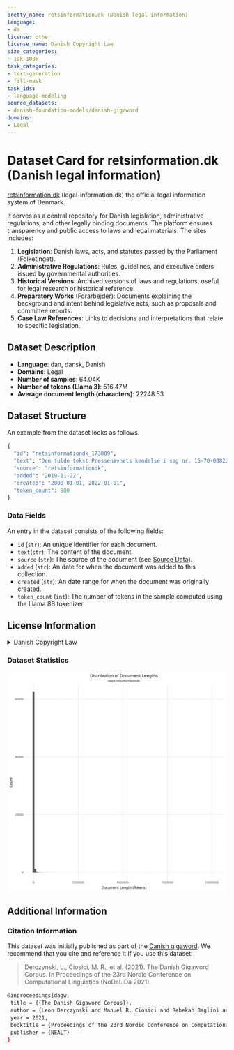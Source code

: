 ```yaml
---
pretty_name: retsinformation.dk (Danish legal information)
language:
- da
license: other
license_name: Danish Copyright Law
size_categories:
- 10k-100k
task_categories:
- text-generation
- fill-mask
task_ids:
- language-modeling
source_datasets:
- danish-foundation-models/danish-gigaword
domains:
- Legal
---
```


# Dataset Card for retsinformation.dk (Danish legal information)

<!-- START-SHORT DESCRIPTION -->
[retsinformation.dk](https://www.retsinformation.dk) (legal-information.dk) the official legal information system of Denmark. 
<!-- END-SHORT DESCRIPTION -->


It serves as a central repository for Danish legislation, administrative regulations, and other legally binding documents. The platform ensures transparency and public access to laws and legal materials. The sites includes:

1.	**Legislation**: Danish laws, acts, and statutes passed by the Parliament (Folketinget).
2.	**Administrative Regulations**: Rules, guidelines, and executive orders issued by governmental authorities.
3.	**Historical Versions**: Archived versions of laws and regulations, useful for legal research or historical reference.
4.  **Preparatory Works** (Forarbejder): Documents explaining the background and intent behind legislative acts, such as proposals and committee reports.
5.	**Case Law References**: Links to decisions and interpretations that relate to specific legislation.


## Dataset Description


<!-- START-DESC-STATS -->
- **Language**: dan, dansk, Danish
- **Domains**: Legal
- **Number of samples**: 64.04K
- **Number of tokens (Llama 3)**: 516.47M
- **Average document length (characters)**: 22248.53
<!-- END-DESC-STATS -->


## Dataset Structure
An example from the dataset looks as follows.


<!-- START-SAMPLE -->
```py
{
  "id": "retsinformationdk_173889",
  "text": "Den fulde tekst Pressenævnets kendelse i sag nr. 15-70-00822\nResumé\nForeningen for Skånsomt Kystfisk[...]",
  "source": "retsinformationdk",
  "added": "2019-11-22",
  "created": "2000-01-01, 2022-01-01",
  "token_count": 900
}
```

### Data Fields

An entry in the dataset consists of the following fields:

- `id` (`str`): An unique identifier for each document.
- `text`(`str`): The content of the document.
- `source` (`str`): The source of the document (see [Source Data](#source-data)).
- `added` (`str`): An date for when the document was added to this collection.
- `created` (`str`): An date range for when the document was originally created.
- `token_count` (`int`): The number of tokens in the sample computed using the Llama 8B tokenizer
<!-- END-SAMPLE -->


## License Information
<details>
<summary>Danish Copyright Law</summary>
<p>
Danish Copyright law at https://www.retsinformation.dk/forms/r0710.aspx?id=164796 states 

 § 9. Love, administrative forskrifter, retsafgørelser og lignende offentlige aktstykker er ikke genstand for ophavsret.

Stk. 2. Bestemmelsen i stk. 1 gælder ikke for værker, der fremtræder som selvstændige bidrag i de i stk. 1 nævnte aktstykker. Sådanne værker må dog gengives i forbindelse med aktstykket. Retten til videre udnyttelse afhænger af de i øvrigt gældende regler.

</p>
</details>


### Dataset Statistics

<!-- START-DATASET PLOTS -->
<p align="center">
<img src="./images/dist_document_length.png" width="600" style="margin-right: 10px;" />
</p>
<!-- END-DATASET PLOTS -->


## Additional Information


### Citation Information

This dataset was initially published as part of the [Danish gigaword](https://huggingface.co/danish-foundation-models). We recommend that you cite and reference it if you use this dataset:

> Derczynski, L., Ciosici, M. R., et al. (2021). The Danish Gigaword Corpus. In Proceedings of the 23rd Nordic Conference on Computational Linguistics (NoDaLiDa 2021).

```bash
@inproceedings{dagw,
 title = {{The Danish Gigaword Corpus}},
 author = {Leon Derczynski and Manuel R. Ciosici and Rebekah Baglini and Morten H. Christiansen and Jacob Aarup Dalsgaard and Riccardo Fusaroli and Peter Juel Henrichsen and Rasmus Hvingelby and Andreas Kirkedal and Alex Speed Kjeldsen and Claus Ladefoged and Finn Årup Nielsen and Jens Madsen and Malte Lau Petersen and Jonathan Hvithamar Rystrøm and Daniel Varab},
 year = 2021,
 booktitle = {Proceedings of the 23rd Nordic Conference on Computational Linguistics},
 publisher = {NEALT}
}
```
